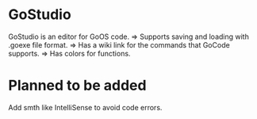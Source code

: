 # GoStudio
GoStudio is an editor for GoOS code.
=> Supports saving and loading with .goexe file format.
=> Has a wiki link for the commands that GoCode supports.
=> Has colors for functions.
# Planned to be added
Add smth like IntelliSense to avoid code errors.
